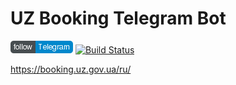 # UZ Booking Telegram Bot

[![channel icon](/images/follow_telegram.png)](http://t.me/railway_booking_bot) [![Build Status](https://travis-ci.com/DmytryS/telegram-bot-uz-booking.svg?branch=master)](https://travis-ci.com/DmytryS/telegram-bot-uz-booking)

https://booking.uz.gov.ua/ru/
